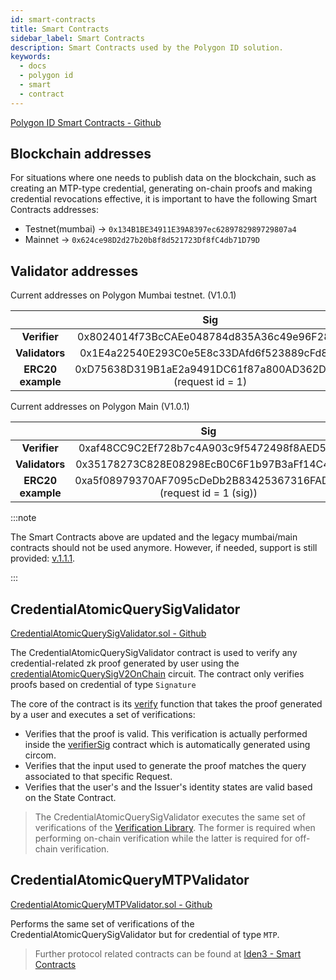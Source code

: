 ```yaml
---
id: smart-contracts
title: Smart Contracts
sidebar_label: Smart Contracts
description: Smart Contracts used by the Polygon ID solution.
keywords:
  - docs
  - polygon id
  - smart
  - contract
---
```


<a href="https://github.com/0xPolygonID/contracts" target="_blank">Polygon ID Smart Contracts - Github</a>

## Blockchain addresses

For situations where one needs to publish data on the blockchain, such as creating an MTP-type credential, generating on-chain proofs and making credential revocations effective, it is important to have the following Smart Contracts addresses:

- Testnet(mumbai) -> `0x134B1BE34911E39A8397ec6289782989729807a4`
- Mainnet -> `0x624ce98D2d27b20b8f8d521723Df8fC4db71D79D`

## Validator addresses
Current addresses on Polygon Mumbai testnet. (V1.0.1)

|                   |                             Sig                             |                             MTP                              |
|:-----------------:|:-----------------------------------------------------------:|:------------------------------------------------------------:|
|   **Verifier**    |         0x8024014f73BcCAEe048784d835A36c49e96F2806          |          0xF71d97Fc0262bB2e5B20912a6861da0B617a07Aa          |
|  **Validators**   |         0x1E4a22540E293C0e5E8c33DAfd6f523889cFd878          |          0x0682fbaA2E4C478aD5d24d992069dba409766121          |
| **ERC20 example** | 0xD75638D319B1aE2a9491DC61f87a800AD362D168 (request id = 1) | 0xD75638D319B1aE2a9491DC61f87a800AD362D168  (request id = 2) |

Current addresses on Polygon Main  (V1.0.1)

|                   |                                Sig                                |                                MTP                                |
|:-----------------:|:-----------------------------------------------------------------:|:-----------------------------------------------------------------:|
|   **Verifier**    |            0xaf48CC9C2Ef728b7c4A903c9f5472498f8AED5E1             |            0x1008De1794be8fAba4fc33db6dff59B1d1Ac3a64             |
|  **Validators**   |            0x35178273C828E08298EcB0C6F1b97B3aFf14C4cb             |            0x8c99F13dc5083b1E4c16f269735EaD4cFbc4970d             |
| **ERC20 example** | 0xa5f08979370AF7095cDeDb2B83425367316FAD0B (request id = 1 (sig)) | 0xa5f08979370AF7095cDeDb2B83425367316FAD0B  (request id = 2 (mtp) |

:::note

The Smart Contracts above are updated and the legacy mumbai/main contracts should not be used anymore. However, if needed, support is still provided: <ins><a href="https://github.com/0xPolygonID/contracts/releases/tag/v1.1.1" target="_blank">v.1.1.1</a></ins>.

:::

## CredentialAtomicQuerySigValidator

<a href="https://github.com/0xPolygonID/contracts/blob/main/contracts/validators/CredentialAtomicQuerySigValidator.sol" target="_blank">CredentialAtomicQuerySigValidator.sol - Github</a>

The CredentialAtomicQuerySigValidator contract is used to verify any credential-related zk proof generated by user using the <a href="https://docs.iden3.io/protocol/main-circuits/#credentialAtomicQuerySigV2OnChain" target="_blank">credentialAtomicQuerySigV2OnChain</a> circuit. The contract only verifies proofs based on credential of type `Signature`

The core of the contract is its <a href="https://github.com/0xPolygonID/contracts/blob/main/contracts/validators/CredentialAtomicQuerySigValidator.sol#L41" target="_blank">verify</a> function that takes the proof generated by a user and executes a set of verifications:

- Verifies that the proof is valid. This verification is actually performed inside the 
<a href="https://github.com/0xPolygonID/contracts/blob/main/contracts/verifiers/circuits/verifierSig.sol" target="_blank">verifierSig</a> contract which is automatically generated using circom.
- Verifies that the input used to generate the proof matches the query associated to that specific Request.
- Verifies that the user's and the Issuer's identity states are valid based on the State Contract.

> The CredentialAtomicQuerySigValidator executes the same set of verifications of the [Verification Library](/docs/verifier/verification-library/verification-api-guide.md#verification---under-the-hood). The former is required when performing on-chain verification while the latter is required for off-chain verification.

## CredentialAtomicQueryMTPValidator

<a href="https://github.com/0xPolygonID/contracts/blob/main/contracts/validators/CredentialAtomicQueryMTPValidator.sol" target="_blank">CredentialAtomicQueryMTPValidator.sol - Github</a>

Performs the same set of verifications of the CredentialAtomicQuerySigValidator but for credential of type `MTP`.

> Further protocol related contracts can be found at <a href="https://docs.iden3.io/contracts/state/" target="_blank">Iden3 - Smart Contracts</a>
